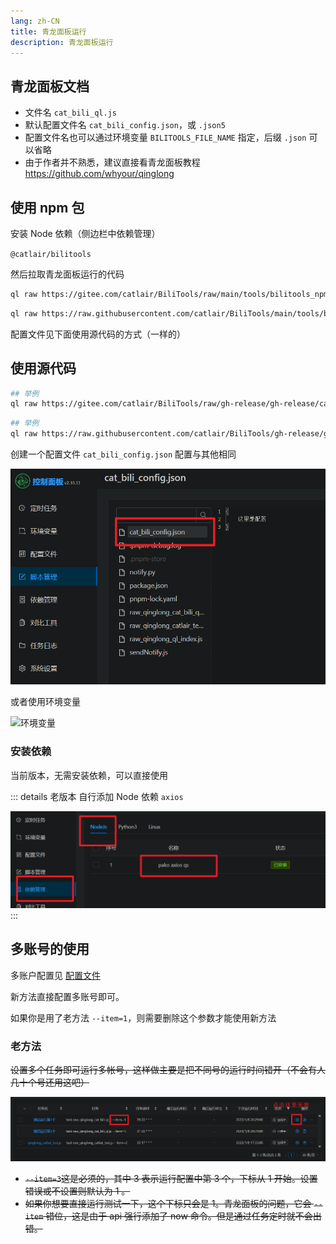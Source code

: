 ```yaml
---
lang: zh-CN
title: 青龙面板运行
description: 青龙面板运行
---
```


## 青龙面板文档 <TestedVersion type="ql" />

- 文件名 `cat_bili_ql.js`
- 默认配置文件名 `cat_bili_config.json`，或 `.json5`
- 配置文件名也可以通过环境变量 `BILITOOLS_FILE_NAME` 指定，后缀 `.json` 可以省略
- 由于作者并不熟悉，建议直接看青龙面板教程 <https://github.com/whyour/qinglong>

## 使用 npm 包

安装 Node 依赖（侧边栏中依赖管理）

`@catlair/bilitools`

然后拉取青龙面板运行的代码

<CodeGroup>

  <CodeGroupItem title="Gitee" active>

```bash
ql raw https://gitee.com/catlair/BiliTools/raw/main/tools/bilitools_npm.js
```

  </CodeGroupItem>

  <CodeGroupItem title="Github">

```bash
ql raw https://raw.githubusercontent.com/catlair/BiliTools/main/tools/bilitools_npm.js
```

  </CodeGroupItem>

</CodeGroup>

配置文件见下面使用源代码的方式（一样的）

## 使用源代码

<CodeGroup>
  <CodeGroupItem title="Gitee" active>

```bash
## 举例
ql raw https://gitee.com/catlair/BiliTools/raw/gh-release/gh-release/cat_bili_ql.js
```

  </CodeGroupItem>
  <CodeGroupItem title="Github">

```bash
## 举例
ql raw https://raw.githubusercontent.com/catlair/BiliTools/gh-release/gh-release/cat_bili_ql.js
```

  </CodeGroupItem>
</CodeGroup>

创建一个配置文件
`cat_bili_config.json` 配置与其他相同

![ql_config](/images/ql_config.png)

或者使用环境变量

![环境变量](https://user-images.githubusercontent.com/81743795/148545529-73c95e3d-219f-4bf9-b266-7ad03bd9e9be.png)

### 安装依赖

当前版本，无需安装依赖，可以直接使用

::: details 老版本
自行添加 Node 依赖 `axios`

![Node 依赖](/images/ql_deps.png)
:::

## 多账号的使用

多账户配置见 [配置文件](/config/README.md)

新方法直接配置多账号即可。

如果你是用了老方法 `--item=1`，则需要删除这个参数才能使用新方法

### 老方法

~~设置多个任务即可运行多帐号，这样做主要是把不同号的运行时间错开（不会有人几十个号还用这吧）~~

![ql_item](/images/ql_item.png)

- ~~`--item=3`这是必须的，其中 3 表示运行配置中第 3 个，下标从 1 开始。设置错误或不设置则默认为 1 。~~
- ~~如果你想要直接运行测试一下，这个下标只会是 1。青龙面板的问题，它会 `--item` 错位，这是由于 api 强行添加了 now 命令。但是通过任务定时就不会出错。~~
